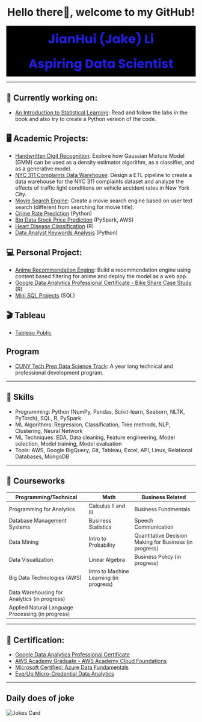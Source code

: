 <p>
  <h1 align="center">Hello there👋, welcome to my GitHub!</h1>
  <img align="center" src="imgs/name_banner.png">
</p>

---

## :mag_right: Currently working on: 
- [An Introduction to Statistical Learning](https://github.com/JakeLi2001/intro-to-statistical-learning): Read and follow the labs in the book and also try to create a Python version of the code.

## :desktop_computer:	Academic Projects:
- [Handwritten Digit Recognition](https://github.com/JakeLi2001/gmm): Explore how Gaussian Mixture Model (GMM) can be used as a density estimator algorithm, as a classifier, and as a generative model.
- [NYC 311 Complaints Data Warehouse](https://github.com/JakeLi2001/nyc-311-complaints-data-warehouse): Design a ETL pipeline to create a data warehouse for the NYC 311 complaints dataset and analyze the effects of traffic light conditions on vehicle accident rates in New York City.
- [Movie Search Engine](https://github.com/JakeLi2001/movie-search-engine): Create a movie search engine based on user text search (different from searching for movie title).
- [Crime Rate Prediction](https://github.com/Fatimajavid/PredictingCrimesintheUS) (Python)
- [Big Data Stock Price Prediction](https://github.com/JakeLi2001/big-data-stock-price-prediction) (PySpark, AWS)
- [Heart Disease Classification](https://github.com/JakeLi2001/heart-disease-classification) (R)
- [Data Analyst Keywords Analysis](https://github.com/JakeLi2001/Keywords_for_Data_Analyst) (Python)

## :computer: Personal Project:
- [Anime Recommendation Engine](https://github.com/JakeLi2001/anime-recommendation): Build a recommendation engine using content based filtering for anime and deploy the model as a web app.
- [Google Data Analytics Professional Certificate - Bike Share Case Study](https://github.com/JakeLi2001/Google-Data-Analytics-Professional-Certificate) (R)
- [Mini SQL Projects](https://github.com/JakeLi2001/mini-sql-projects) (SQL)

## :clapper:	Tableau
- [Tableau Public](https://public.tableau.com/app/profile/jakeli2001)

## Program
- [CUNY Tech Prep Data Science Track](https://github.com/JakeLi2001/CTP-Data-Science-Cohort-8): A year long technical and professional development program.

---

## :memo: Skills
- Programming: Python (NumPy, Pandas, Scikit-learn, Seaborn, NLTK, PyTorch), SQL, R, PySpark
- ML Algorithms: Regression, Classification, Tree methods, NLP, Clustering, Neural Network
- ML Techniques: EDA, Data cleaning, Feature engineering, Model selection, Model training, Model evaluation
- Tools: AWS, Google BigQuery, Git, Tableau, Excel, API, Linux, Relational Databases, MongoDB
---

## :open_book: Courseworks
| Programming/Technical | Math | Business Related |
| ---------- | ---------- | ---------- |
| Programming for Analytics | Calculus II and III | Business Fundmentals |
| Database Management Systems | Business Statistics | Speech Communication |
| Data Mining | Intro to Probability | Quantitative Decision Making for Business (in progress) | 
| Data Visualization | Linear Algebra | Business Policy (in progress) |
| Big Data Technologies (AWS) | Intro to Machine Learning (in progress) |
| Data Warehousing for Analytics (in progress) |
| Applied Natural Language Processing (in progress) |

---

## :receipt: Certification:
- [Google Data Analytics Professional Certificate](https://coursera.org/share/b0b4f195aa8028441052430500f966e3)
- [AWS Academy Graduate - AWS Academy Cloud Foundations](https://www.credly.com/badges/33df81af-c5bf-4fa9-b5f2-589fa1dd4dc4/public_url)
- [Microsoft Certified: Azure Data Fundamentals](https://www.credly.com/badges/a001f7f9-aaa5-4362-9d74-7d78afd4c8a6/public_url)
- [EverUp Micro-Credential Data Analytics](https://github.com/JakeLi2001/EverUp-Micro-Credential-Data-Analytics)

---

## Daily does of joke

<img src="https://readme-jokes.vercel.app/api?theme=solidBlue" alt="Jokes Card"/>
